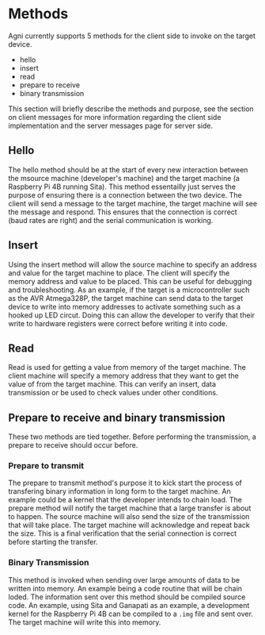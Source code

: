 # Methods

Agni currently supports 5 methods for the client side to invoke on the target device. 

- hello
- insert
- read
- prepare to receive
- binary transmission

This section will briefly describe the methods and purpose, see the section on client messages for more information regarding the client side implementation and the server messages page for server side.

## Hello

The hello method should be at the start of every new interaction between the msource machine (developer's machine) and the target machine (a Raspberry Pi 4B running Sita). This method essentailly just serves the purpose of ensuring there is a connection between the two device. The client will send a message to the target machine, the target machine will see the message and respond. This ensures that the connection is correct (baud rates are right) and the serial communication is working.


## Insert

Using the insert method will allow the source machine to specify an address and value for the target machine to place. The client will specify the memory address and value to be placed. This can be useful for debugging and troubleshooting. As an example, if the target is a microcontroller such as the AVR Atmega328P, the target machine can send data to the target device to write into memory addresses to activate something such as a hooked up LED circut. Doing this can allow the developer to verify that their write to hardware registers were correct before writing it into code.

## Read

Read is used for getting a value from memory of the target machine. The client machine will specify a memory address that they want to get the value of from the target machine. This can verify an insert, data transmission or be used to check values under other conditions. 

## Prepare to receive and binary transmission

These two methods are tied together. Before performing the transmission, a prepare to receive should occur before.

### Prepare to transmit

The prepare to transmit method's purpose it to kick start the process of transfering binary information in long form to the target machine. An example could be a kernel that the developer intends to chain load. The prepare method will notify the target machine that a large transfer is about to happen. The source machine will also send the size of the transmission that will take place. The target machine will acknowledge and repeat back the size. This is a final verification that the serial connection is correct before starting the transfer.

### Binary Transmission

This method is invoked when sending over large amounts of data to be written into memory. An example being a code routine that will be chain loded. The information sent over this method should be compiled source code. An example, using Sita and Ganapati as an example, a development kernel for the Raspberry Pi 4B can be compiled to a `.img` file and sent over. The target machine will write this into memory.
